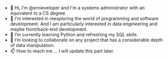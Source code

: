 - 👋 Hi, I’m @ernieveloper and I'm a systems administrator with an equivalent to a CS degree. 
- 👀 I'm interested in reexploring the world of programming and software development. And I am particularly interested in data engineering and maybe front/back-end development.
- 🌱 I’m currently learning Python and refreshing my SQL skills. 
- 💞️ I’m looking to collaborate on any project that has a considerable depth of data manipulation.
- 📫 How to reach me ... I will update this part later.

<!---
ernieveloper/ernieveloper is a ✨ special ✨ repository because its `README.md` (this file) appears on your GitHub profile.
You can click the Preview link to take a look at your changes.
--->
